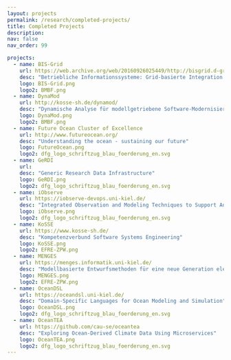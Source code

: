 ```yaml
---
layout: projects
permalink: /research/completed-projects/
title: Completed Projects
description:
nav: false
nav_order: 99

projects:
  - name: BIS-Grid
    url: https://web.archive.org/web/20160926025449/http://bisgrid.d-grid.de/bi.offis.de/bisgrid/tiki-index.html
    desc: "Betriebliche Informationssysteme: Grid-basierte Integration und Orchestrierung"
    logo: BIS-Grid.png
    logo2: BMBF.png
  - name: DynaMod
    url: http://kosse-sh.de/dynamod/
    desc: "Dynamische Analyse für modellgetriebene Software-Modernisierung"
    logo: DynaMod.png
    logo2: BMBF.png
  - name: Future Ocean Cluster of Excellence
    url: http://www.futureocean.org/
    desc: "Understanding the ocean - sustaining our future"
    logo: FutureOcean.png
    logo2: dfg_logo_schriftzug_blau_foerderung_en.svg
  - name: GeRDI
    url: 
    desc: "Generic Research Data Infrastructure"
    logo: GeRDI.png
    logo2: dfg_logo_schriftzug_blau_foerderung_en.svg
  - name: iObserve
    url: https://iobserve-devops.uni-kiel.de/
    desc: "Integrated Observation and Modeling Techniques to Support Adaptation and Evolution of Software Systems"
    logo: iObserve.png
    logo2: dfg_logo_schriftzug_blau_foerderung_en.svg
  - name: KoSSE
    url: https://www.kosse-sh.de/
    desc: "Kompetenzverbund Software Systems Engineering"
    logo: KoSSE.png
    logo2: EFRE-ZPW.png
  - name: MENGES
    url: https://menges.informatik.uni-kiel.de/
    desc: "Modellbasierte Entwurfsmethoden für eine neue Generation elektronischer Stellwerke"
    logo: MENGES.png
    logo2: EFRE-ZPW.png
  - name: OceanDSL
    url: https://oceandsl.uni-kiel.de/
    desc: "Domain-Specific Languages for Ocean Modeling and Simulation"
    logo: OceanDSL.png
    logo2: dfg_logo_schriftzug_blau_foerderung_en.svg
  - name: OceanTEA
    url: https://github.com/cau-se/oceantea
    desc: "Exploring Ocean-Derived Climate Data Using Microservices"
    logo: OceanTEA.png
    logo2: dfg_logo_schriftzug_blau_foerderung_en.svg
---
```

